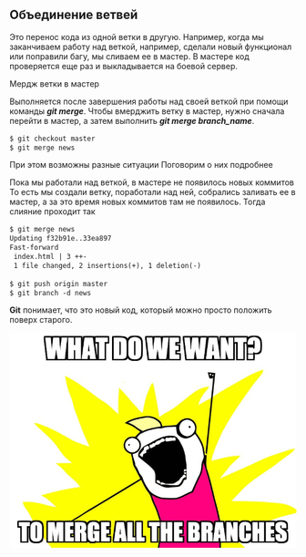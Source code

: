 ## Объединение ветвей

Это перенос кода из одной ветки в другую. Например, когда мы заканчиваем работу над веткой, например, сделали новый функционал или поправили багу, мы сливаем ее в мастер. В мастере код проверяется еще раз и выкладывается на боевой сервер.


Мердж ветки в мастер

Выполняется после завершения работы над своей веткой при помощи команды ***git merge***. Чтобы вмерджить ветку в мастер, нужно сначала перейти в мастер, а затем выполнить ***git merge branch_name***.


    $ git checkout master
    $ git merge news

При этом возможны разные ситуации
Поговорим о них подробнее

Пока мы работали над веткой, в мастере не появилось новых коммитов
То есть мы создали ветку, поработали над ней, собрались заливать ее в мастер, а за это время новых коммитов там не появилось. Тогда слияние проходит так


    $ git merge news
    Updating f32b91e..33ea897
    Fast-forward
     index.html | 3 ++-
     1 file changed, 2 insertions(+), 1 deletion(-)
     
    $ git push origin master
    $ git branch -d news

**Git** понимает, что это новый код, который можно просто положить поверх старого. 

![mem](./memebetter.com-20200427110904.jpg)

